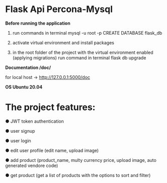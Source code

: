 # Flask Api Percona-Mysql

**Before running the application**


1. run commands in terminal
mysql -u root -p
CREATE DATABASE flask_db

2. activate virtual environment and install packages


3. in the root folder of the project with the virtual environment enabled (applying migrations)
run command in terminal
flask db upgrade


**Documentation /doc/**

for local host  -> http://127.0.0.1:5000/doc

**OS Ubuntu 20.04**

# The project features:

● JWT token authentication 

● user signup

● user login

● edit user profile (edit name, upload image)

● add product (product_name, multy currency price, upload image, auto generated vendore code)

● get product (get a list of products with the options to sort and filter)









